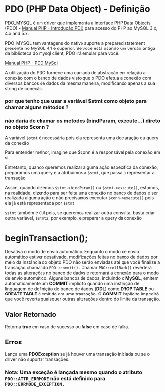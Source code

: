 # PDO (PHP Data Object) - Definição

PDO_MYSQL é um driver que implementa a interface PHP Data Objects (PDO) - [Manual PHP - Introdução PDO](http://www.php.net/manual/pt_BR/intro.pdo.php) para acesso do PHP ao MySQL 3.x, 4.x and 5.x.

PDO_MYSQL tem vantagens do nativo suporte a prepared statement presente no MySQL 4.1 e superior. Se você está usando um versão antiga da biblioteca do mysql client, PDO irá emular para você.

[Manual PHP - PDO MySql](http://php.net/manual/pt_BR/ref.pdo-mysql.php)

A utilização do PDO fornece uma camada de abstração em relação a conexão com o banco de dados visto que o PDO efetua a conexão com diversos bancos de dados da mesma maneira, modificando apenas a sua string de conexão.

### por que tenho que usar a variável $stmt como objeto para chamar alguns métodos ?

### não daria de chamar os metodos (**bindParam, execute...**) direto no objeto **$conn** ?

A variável `$stmt` é necessária pois ela representa uma declaração ou query da conexão

Para entender melhor, imagine que $conn é a responsável pela conexão em si

Entretanto, quando queremos realizar alguma ação específica da conexão, preparamos uma query e a atribuímos a `$stmt`, que passa a representar a transação

Assim, quando dizemos `$stmt->bindParam()` ou `$stmt->execute()`, estamos, na realidade, dizendo para ser feita uma conexão no banco de dados e ser realizada alguma ação e não precisamos executar `$conn->execute()` pois ela já está representada por `$stmt`

`$stmt` também é útil pois, se queremos realizar outra consulta, basta criar outra variável, `$stmt2`, por exemplo, e preparar a query da conexão

# beginTransaction();

Desativa o modo de envio automático. Enquanto o modo de envio automático estiver desativado, modificações feitas no banco de dados por meio da instância do objeto PDO não serão enviadas até que você finalize a transação chamando `PDO::commit().` Chamar `PDO::rollBack()` reverterá todas as alterações no banco de dados e retornará a conexão para o modo de envio automático.
Alguns bancos de dados, incluindo o **MySQL**, emitem automaticamente um **COMMIT** implícito quando uma instrução de linguagem de definição de banco de dados (**DDL**) como **DROP TABLE** ou **CREATE TABLE** é emitida em uma transação. O **COMMIT** implícito impedirá que você reverta quaisquer outras alterações dentro do limite da transação.

## Valor Retornado

Retorna **true** em caso de sucesso ou **false** em caso de falha.

## Erros

Lança uma **PDOException** se já houver uma transação iniciada ou se o driver não suportar transações.

### Nota: Uma exceção é lançada mesmo quando o atributo `PDO::ATTR_ERRMODE` não está definido para `PDO::ERRMODE_EXCEPTION.`
